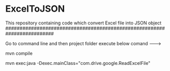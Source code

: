 # ExcelToJSON
This repository containing code which convert Excel file into JSON object
#########################################################################

Go to command line and then project folder
execute below comand --->

mvn compile

mvn exec:java -Dexec.mainClass="com.drive.google.ReadExcelFile" 

